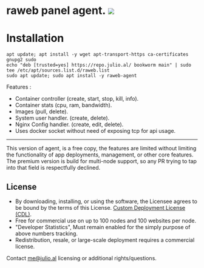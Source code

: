 # raweb panel agent. ![](https://jenkins.julio.al/job/raweb-agent/badge/icon)

# Installation 

```
apt update; apt install -y wget apt-transport-https ca-certificates gnupg2 sudo
echo "deb [trusted=yes] https://repo.julio.al/ bookworm main" | sudo tee /etc/apt/sources.list.d/raweb.list 
sudo apt update; sudo apt install -y raweb-agent
```

Features :
 - Container controller (create, start, stop, kill, info).
 - Container stats (cpu, ram, bandwidth).
 - Images (pull, delete).
 - System user handler. (create, delete).
 - Nginx Config handler. (create, edit, delete).
 - Uses docker socket without need of exposing tcp for api usage.

 --- 

 This version of agent, is a free copy, the features are limited without limiting the functionality of app deployments, management, or other core features. 
 The premium version is build for multi-node support, so any PR trying to tap into that field is respectfully declined.


## License

- By downloading, installing, or using the software, the Licensee agrees to be bound by the terms of this License. [Custom Deployment License (CDL)](./LICENSE).  
- Free for commercial use on up to 100 nodes and 100 websites per node.
- "Developer Statistics", Must remain enabled for the simply purpose of above numbers tracking.
- Redistribution, resale, or large-scale deployment requires a commercial license.

Contact me@julio.al licensing or additional rights/questions.
